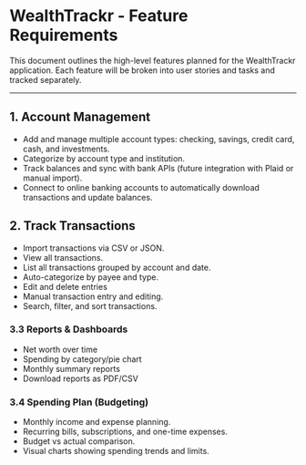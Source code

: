 # WealthTrackr - Feature Requirements

This document outlines the high-level features planned for the WealthTrackr application. Each feature will be broken into user stories and tasks and tracked separately.

---

## 1. Account Management
- Add and manage multiple account types: checking, savings, credit card, cash, and investments.
- Categorize by account type and institution.
- Track balances and sync with bank APIs (future integration with Plaid or manual import).
- Connect to online banking accounts to automatically download transactions and update balances.

## 2. Track Transactions
- Import transactions via CSV or JSON.
- View all transactions.
- List all transactions grouped by account and date.
- Auto-categorize by payee and type.
- Edit and delete entries
- Manual transaction entry and editing.
- Search, filter, and sort transactions.

### 3.3 Reports & Dashboards
- Net worth over time
- Spending by category/pie chart
- Monthly summary reports
- Download reports as PDF/CSV

### 3.4 Spending Plan (Budgeting)
- Monthly income and expense planning.
- Recurring bills, subscriptions, and one-time expenses.
- Budget vs actual comparison.
- Visual charts showing spending trends and limits.